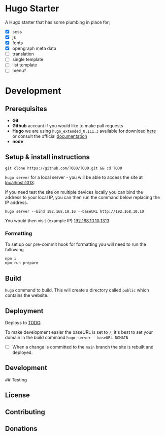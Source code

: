 # Hugo Starter

A Hugo starter that has some plumbing in place for;

- [x] scss
- [x] js
- [x] fonts
- [x] opengraph meta data
- [ ] translation
- [ ] single template
- [ ] list template
- [ ] menu?

# Development

## Prerequisites

- **Git**
- **Github** account if you would like to make pull requests
- **Hugo** we are using `hugo_extended_0.111.3` available for download [here](https://github.com/gohugoio/hugo/releases/tag/v0.111.3) or consult the official [documentation](https://gohugo.io/getting-started/installing/)
- **node**

## Setup & install instructions

`git clone https://github.com/TODO/TODO.git && cd TODO`

`hugo server` for a local server - you will be able to access the site at [localhost:1313](http://localhost:1313/).

If you need test the site on multiple devices locally you can bind the address to your local IP, you can then run the command below replacing the IP address.

`hugo server --bind 192.168.10.10 --baseURL http://192.168.10.10`

You would then visit (example IP) [192.168.10.10:1313](http://192.168.10.10:1313)

### Formatting

To set up our pre-commit hook for formatting you will need to run the following

```sh
npm i
npm run prepare
```

## Build

`hugo` command to build. This will create a directory called `public` which contains the website.

## Deployment

Deploys to [TODO](#).

To make development easier the baseURL is set to `/`, it's best to set your domain in the build command `hugo server --baseURL DOMAIN`

- [ ] When a change is committed to the `main` branch the site is rebuilt and deployed.

## Development

## Testing

## License

## Contributing

## Donations
